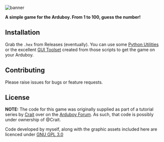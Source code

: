 ![banner](https://github.com/nchpmn/HigherLower/assets/385808/726e9627-1aaf-4c41-8372-20f5fc100a9d)

**A simple game for the Arduboy. From 1 to 100, guess the number!**

## Installation

Grab the `.hex` from Releases (eventually). You can use some [Python Utilities](https://github.com/MrBlinky/Arduboy-Python-Utilities) or the excellent [GUI Toolset](https://github.com/randomouscrap98/arduboy_toolset) created from those scripts to get the game on your Arduboy.

## Contributing

Please raise issues for bugs or feature requests.

## License

**NOTE:** The code for this game was originally supplied as part of a tutorial series by [Crait](http://github.com/crait) over on the [Arduboy Forum](https://community.arduboy.com/t/make-your-own-arduboy-game-part-5-your-first-game/7928). As such, that code is possibly under ownership of @Crait.

Code developed by myself, along with the graphic assets included here are licenced under [GNU GPL 3.0](https://www.gnu.org/licenses/gpl-3.0-standalone.html)
